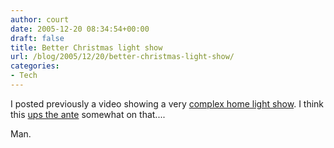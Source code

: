 ```yaml
---
author: court
date: 2005-12-20 08:34:54+00:00
draft: false
title: Better Christmas light show
url: /blog/2005/12/20/better-christmas-light-show/
categories:
- Tech
---
```


I posted previously a video showing a very [complex home light show](http://www.vallentyne.com/blog/archives/2005/12/t29_hours_to_th.html).  I think this [ups the ante](http://www.lindsaylights.com/) somewhat on that....

Man.
